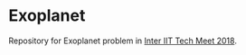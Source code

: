 # Exoplanet
Repository for Exoplanet problem in [Inter IIT Tech Meet 2018](https://web.archive.org/web/20171130202010/http://interiit.tech/).
